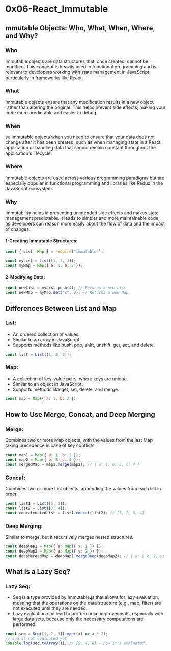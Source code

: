 # 0x06-React_Immutable

## mmutable Objects: Who, What, When, Where, and Why?

### Who

Immutable objects are data structures that, once created, cannot be modified. This concept is heavily used in functional programming and is relevant to developers working with state management in JavaScript, particularly in frameworks like React.

### What

Immutable objects ensure that any modification results in a new object rather than altering the original. This helps prevent side effects, making your code more predictable and easier to debug.

### When

se immutable objects when you need to ensure that your data does not change after it has been created, such as when managing state in a React application or handling data that should remain constant throughout the application's lifecycle.

### Where

Immutable objects are used across various programming paradigms but are especially popular in functional programming and libraries like Redux in the JavaScript ecosystem.

### Why

Immutability helps in preventing unintended side effects and makes state management predictable. It leads to simpler and more maintainable code, as developers can reason more easily about the flow of data and the impact of changes.

#### 1-Creating Immutable Structures:

```js
const { List, Map } = require("immutable");

const myList = List([1, 2, 3]);
const myMap = Map({ a: 1, b: 2 });
```

#### 2-Modifying Data:

```js
const newList = myList.push(4); // Returns a new List
const newMap = myMap.set("c", 3); // Returns a new Map
```

## Differences Between List and Map

### List:

- An ordered collection of values.
- Similar to an array in JavaScript.
- Supports methods like push, pop, shift, unshift, get, set, and delete.

```js
const list = List([1, 2, 3]);
```

### Map:

- A collection of key-value pairs, where keys are unique.
- Similar to an object in JavaScript.
- Supports methods like get, set, delete, and merge.

```js
const map = Map({ a: 1, b: 2 });
```

## How to Use Merge, Concat, and Deep Merging

### Merge:

Combines two or more Map objects, with the values from the last Map taking precedence in case of key conflicts.

```js
const map1 = Map({ a: 1, b: 2 });
const map2 = Map({ b: 3, c: 4 });
const mergedMap = map1.merge(map2); // { a: 1, b: 3, c: 4 }
```

### Concat:

Combines two or more List objects, appending the values from each list in order.

```js
const list1 = List([1, 2]);
const list2 = List([3, 4]);
const concatenatedList = list1.concat(list2); // [1, 2, 3, 4]
```

### Deep Merging:

Similar to merge, but it recursively merges nested structures.

```js
const deepMap1 = Map({ a: Map({ x: 1 }) });
const deepMap2 = Map({ a: Map({ y: 2 }) });
const deepMergedMap = deepMap1.mergeDeep(deepMap2); // { a: { x: 1, y: 2 } }
```

## What Is a Lazy Seq?

### Lazy Seq:

- Seq is a type provided by Immutable.js that allows for lazy evaluation, meaning that the operations on the data structure (e.g., map, filter) are not executed until they are needed.
- Lazy evaluation can lead to performance improvements, especially with large data sets, because only the necessary computations are performed.

```js
const seq = Seq([1, 2, 3]).map((x) => x * 2);
// seq is not evaluated yet
console.log(seq.toArray()); // [2, 4, 6] - now it's evaluated
```
